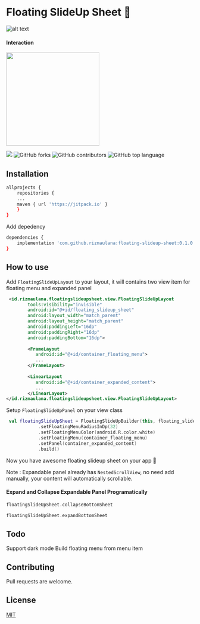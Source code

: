 # Floating SlideUp Sheet 🎉

![alt text](https://github.com/rizmaulana/floating-slideup-sheet/blob/master/assets/slideupmenu.png)

#### Interaction

<img src="https://github.com/rizmaulana/floating-slideup-sheet/blob/master/assets/ezgif.com-resize.gif" width="250" />


[![](https://jitpack.io/v/rizmaulana/floating-slideup-sheet.svg)](https://jitpack.io/#rizmaulana/floating-slideup-sheet)
![GitHub forks](https://img.shields.io/github/forks/rizmaulana/floating-slideup-sheet.svg)
![GitHub contributors](https://img.shields.io/github/contributors/rizmaulana/floating-slideup-sheet.svg)
![GitHub top language](https://img.shields.io/github/languages/top/rizmaulana/floating-slideup-sheet.svg)



## Installation

```bash
allprojects {
    repositories {
	...
	maven { url 'https://jitpack.io' }
	}
}
```
Add depedency
```bash
dependencies {
	implementation 'com.github.rizmaulana:floating-slideup-sheet:0.1.0'
}
```

## How to use
Add `FloatingSlideUpLayout` to your layout, it will contains two view item for floating menu and expanded panel

```xml
 <id.rizmaulana.floatingslideupsheet.view.FloatingSlideUpLayout
        tools:visibility="invisible"
        android:id="@+id/floating_slideup_sheet"
        android:layout_width="match_parent"
        android:layout_height="match_parent"
        android:paddingLeft="16dp"
        android:paddingRight="16dp"
        android:paddingBottom="16dp">
        
        <FrameLayout
           android:id="@+id/container_floating_menu"> 
           ... 
        </FrameLayout>
        
        <LinearLayout
           android:id="@+id/container_expanded_content"> 
           ... 
        </LinearLayout>
</id.rizmaulana.floatingslideupsheet.view.FloatingSlideUpLayout>
```

Setup `FloatingSlideUpPanel` on your view class

```kotlin
 val floatingSlideUpSheet = FloatingSlideUpBuilder(this, floating_slideup_sheet)
            .setFloatingMenuRadiusInDp(32)
            .setFloatingMenuColor(android.R.color.white)
            .setFloatingMenu(container_floating_menu)
            .setPanel(container_expanded_content)
            .build()
```
Now you have awesome floating slideup sheet on your app 🎉

Note : Expandable panel already has `NestedScrollView`, no need add manually, your content will automatically scrollable.


#### Expand and Collapse Expandable Panel Programatically
```kotlin
floatingSlideUpSheet.collapseBottomSheet

floatingSlideUpSheet.expandBottomSheet
```

## Todo
Support dark mode
Build floating menu from menu item




## Contributing
Pull requests are welcome. 


## License
[MIT](https://choosealicense.com/licenses/mit/)